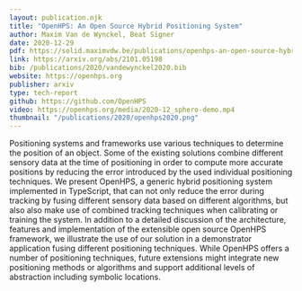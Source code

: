 ```yaml
---
layout: publication.njk
title: "OpenHPS: An Open Source Hybrid Positioning System"
author: Maxim Van de Wynckel, Beat Signer
date: 2020-12-29
pdf: https://solid.maximvdw.be/publications/openhps-an-open-source-hybrid-positioning-system.pdf
link: https://arxiv.org/abs/2101.05198
bib: /publications/2020/vandewynckel2020.bib
website: https://openhps.org
publisher: arxiv
type: tech-report
github: https://github.com/OpenHPS
video: https://openhps.org/media/2020-12_sphero-demo.mp4
thumbnail: "/publications/2020/openhps2020.png"
---
```

Positioning systems and frameworks use various techniques to determine the position of an object. Some of the existing solutions combine different sensory data at the time of positioning in order
to compute more accurate positions by reducing the error introduced by the used individual positioning techniques. We present OpenHPS, a generic hybrid positioning system implemented in
TypeScript, that can not only reduce the error during tracking by
fusing different sensory data based on different algorithms, but also
also make use of combined tracking techniques when calibrating
or training the system. In addition to a detailed discussion of the
architecture, features and implementation of the extensible open
source OpenHPS framework, we illustrate the use of our solution in
a demonstrator application fusing different positioning techniques.
While OpenHPS offers a number of positioning techniques, future
extensions might integrate new positioning methods or algorithms
and support additional levels of abstraction including symbolic
locations.